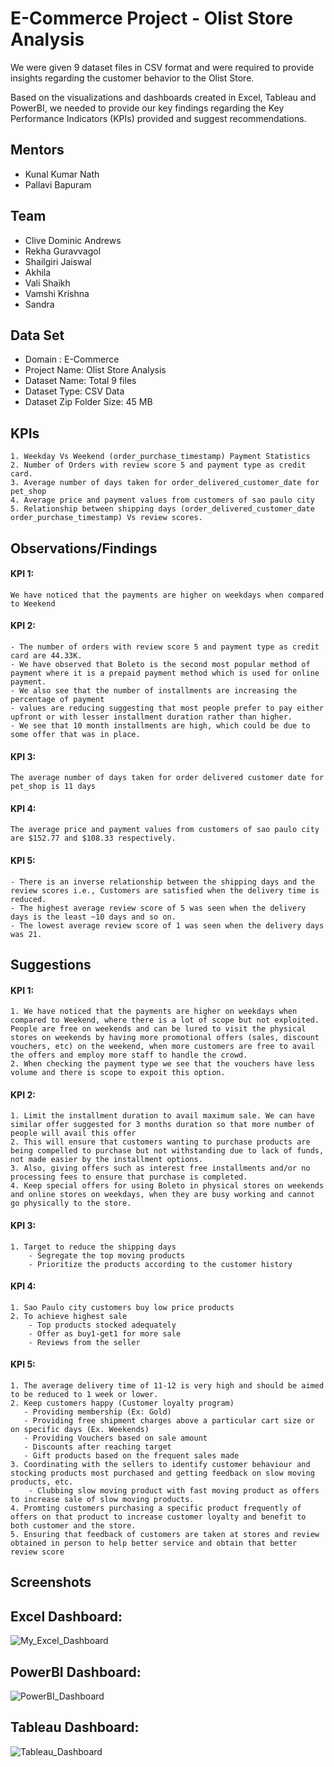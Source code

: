 
# E-Commerce Project - Olist Store Analysis

We were given 9 dataset files in CSV format and were required to provide insights regarding the customer behavior to the Olist Store.

Based on the visualizations and dashboards created in Excel, Tableau and PowerBI, we needed to provide our key findings regarding the Key Performance Indicators (KPIs) provided and suggest recommendations.

## Mentors

- Kunal Kumar Nath
- Pallavi Bapuram
## Team

- Clive Dominic Andrews
- Rekha Guravvagol
- Shailgiri Jaiswal
- Akhila
- Vali Shaikh
- Vamshi Krishna
- Sandra

## Data Set

- Domain : E-Commerce
- Project Name: Olist Store Analysis
- Dataset Name: Total 9 files
- Dataset Type: CSV Data
- Dataset Zip Folder Size: 45 MB

## KPIs
    1. Weekday Vs Weekend (order_purchase_timestamp) Payment Statistics
    2. Number of Orders with review score 5 and payment type as credit card.
    3. Average number of days taken for order_delivered_customer_date for pet_shop
    4. Average price and payment values from customers of sao paulo city
    5. Relationship between shipping days (order_delivered_customer_date order_purchase_timestamp) Vs review scores.

## Observations/Findings

#### KPI 1:
    We have noticed that the payments are higher on weekdays when compared to Weekend

#### KPI 2:
    - The number of orders with review score 5 and payment type as credit card are 44.33K.
    - We have observed that Boleto is the second most popular method of payment where it is a prepaid payment method which is used for online payment.
    - We also see that the number of installments are increasing the percentage of payment
    - values are reducing suggesting that most people prefer to pay either upfront or with lesser installment duration rather than higher.
    - We see that 10 month installments are high, which could be due to some offer that was in place.


#### KPI 3:
    The average number of days taken for order delivered customer date for pet_shop is 11 days

#### KPI 4:
    The average price and payment values from customers of sao paulo city are $152.77 and $108.33 respectively.

#### KPI 5:
    - There is an inverse relationship between the shipping days and the review scores i.e., Customers are satisfied when the delivery time is reduced.
    - The highest average review score of 5 was seen when the delivery days is the least ~10 days and so on.
    - The lowest average review score of 1 was seen when the delivery days was 21.


## Suggestions

#### KPI 1:
    1. We have noticed that the payments are higher on weekdays when compared to Weekend, where there is a lot of scope but not exploited. People are free on weekends and can be lured to visit the physical stores on weekends by having more promotional offers (sales, discount vouchers, etc) on the weekend, when more customers are free to avail the offers and employ more staff to handle the crowd.
    2. When checking the payment type we see that the vouchers have less volume and there is scope to expoit this option.


#### KPI 2:
    1. Limit the installment duration to avail maximum sale. We can have similar offer suggested for 3 months duration so that more number of people will avail this offer
    2. This will ensure that customers wanting to purchase products are being compelled to purchase but not withstanding due to lack of funds, not made easier by the installment options.
    3. Also, giving offers such as interest free installments and/or no processing fees to ensure that purchase is completed.
    4. Keep special offers for using Boleto in physical stores on weekends and online stores on weekdays, when they are busy working and cannot go physically to the store.


#### KPI 3:
    1. Target to reduce the shipping days
        - Segregate the top moving products
        - Prioritize the products according to the customer history

#### KPI 4:
    1. Sao Paulo city customers buy low price products
    2. To achieve highest sale
        - Top products stocked adequately
        - Offer as buy1-get1 for more sale
        - Reviews from the seller                    


#### KPI 5:
    1. The average delivery time of 11-12 is very high and should be aimed to be reduced to 1 week or lower.
    2. Keep customers happy (Customer loyalty program)
       - Providing membership (Ex: Gold)
       - Providing free shipment charges above a particular cart size or on specific days (Ex. Weekends)
       - Providing Vouchers based on sale amount
       - Discounts after reaching target
       - Gift products based on the frequent sales made
    3. Coordinating with the sellers to identify customer behaviour and stocking products most purchased and getting feedback on slow moving products, etc.
        - Clubbing slow moving product with fast moving product as offers to increase sale of slow moving products.
    4. Promting customers purchasing a specific product frequently of offers on that product to increase customer loyalty and benefit to both customer and the store.
    5. Ensuring that feedback of customers are taken at stores and review obtained in person to help better service and obtain that better review score


## Screenshots

## Excel Dashboard:
![My_Excel_Dashboard](Project_Olist_Store_Excel_Dashboard)

## PowerBI Dashboard:
![PowerBI_Dashboard](https://github.com/clivedandrews/Data_Analytics/assets/106470609/31af5f76-b0e1-49ce-8f86-5303e3eacfab)

## Tableau Dashboard:
![Tableau_Dashboard](https://github.com/clivedandrews/Data_Analytics/assets/106470609/6f3024a6-bf68-41df-80e5-71e6b7c49a7f)
